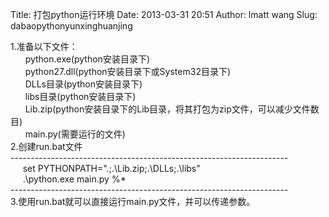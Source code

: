 Title: 打包python运行环境
Date: 2013-03-31 20:51
Author: lmatt wang
Slug: dabaopythonyunxinghuanjing

1.准备以下文件：\
      python.exe(python安装目录下)\
      python27.dll(python安装目录下或System32目录下)\
      DLLs目录(python安装目录下)\
      libs目录(python安装目录下)\
     
Lib.zip(python安装目录下的Lib目录，将其打包为zip文件，可以减少文件数目)\
      main.py(需要运行的文件)\
2.创建run.bat文件\
---------------------------------------------------------------------\
     set PYTHONPATH=".;.\\Lib.zip;.\\DLLs;.\\libs"\
     .\\python.exe main.py %\*\
---------------------------------------------------------------------\
3.使用run.bat就可以直接运行main.py文件，并可以传递参数。
